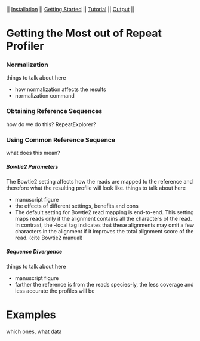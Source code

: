 || [Installation](readme.md) || [Getting Started](gettingstarted.md) || [Tutorial](tutorial.md) || [Output](output.md) ||

# Getting the Most out of Repeat Profiler 

### Normalization
things to talk about here
- how normalization affects the results
- normalization command

### Obtaining Reference Sequences
how do we do this? RepeatExplorer?

### Using Common Reference Sequence
what does this mean?

##### Bowtie2 Parameters
The Bowtie2 setting affects how the reads are mapped to the reference and therefore what the resulting profile will look like.
things to talk about here
- manuscript figure
- the effects of different settings, benefits and cons
- The default setting for Bowtie2 read mapping is end-to-end. This setting maps reads only if the alignment contains all the characters of the read. In contrast, the -local tag indicates that these alignments may omit a few characters in the alignment if it improves the total alignment score of the read. (cite Bowtie2 manual)
 
##### Sequence Divergence
things to talk about here
- manuscript figure 
- farther the reference is from the reads species-ly, the less coverage and less accurate the profiles will be

# Examples
which ones, what data
